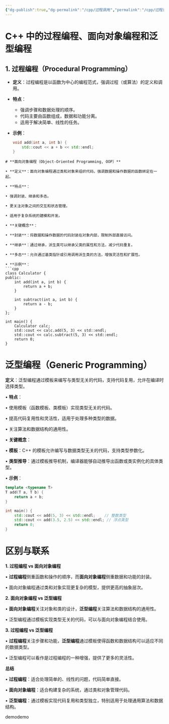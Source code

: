 ```yaml
---
{"dg-publish":true,"dg-permalink":"/cpp/过程调用","permalink":"/cpp/过程调用/","dgPassFrontmatter":true}
---
```



# C++ 中的过程编程、面向对象编程和泛型编程

## 1. 过程编程（Procedural Programming）
- **定义**：过程编程是以函数为中心的编程范式，强调过程（或算法）的定义和调用。
- **特点**：
  - 强调步骤和数据处理的顺序。
  - 代码主要由函数组成，数据和功能分离。
  - 适用于解决简单、线性的任务。

- **示例**：
  ```cpp
  void add(int a, int b) {
      std::cout << a + b << std::endl;
  }
```
# **面向对象编程（Object-Oriented Programming, OOP）**

• **定义**：面向对象编程通过类和对象来组织代码，强调数据和操作数据的函数绑定在一起。

• **特点**：

• 强调封装、继承和多态。

• 更关注对象之间的交互和状态管理。

• 适用于复杂系统的建模和开发。

• **关键概念**：

• **封装**：将数据和操作数据的代码封装在对象内部，限制外部直接访问。

• **继承**：通过继承，派生类可以继承父类的属性和方法，减少代码重复。

• **多态**：允许通过基类指针或引用调用派生类的方法，增强灵活性和扩展性。

• **示例**：
```cpp
class Calculator {
public:
    int add(int a, int b) {
        return a + b;
    }
    
    int subtract(int a, int b) {
        return a - b;
    }
};

int main() {
    Calculator calc;
    std::cout << calc.add(5, 3) << std::endl;
    std::cout << calc.subtract(5, 3) << std::endl;
    return 0;
}
```
# **泛型编程（Generic Programming）**
**定义**：泛型编程通过模板来编写与类型无关的代码，支持代码复用，允许在编译时选择类型。

• **特点**：

• 使用模板（函数模板、类模板）实现类型无关的代码。

• 提高代码复用性和灵活性，适用于处理多种类型的数据。

• 关注算法和数据结构的通用性。

• **关键概念**：

• **模板**：C++ 的模板允许编写与数据类型无关的代码，支持类型参数化。

• **类型推导**：通过模板推导机制，编译器能够自动推导出函数或类实例化的具体类型。

• **示例**：
```cpp
template <typename T>
T add(T a, T b) {
    return a + b;
}

int main() {
    std::cout << add(5, 3) << std::endl;    // 整数类型
    std::cout << add(3.5, 2.5) << std::endl; // 浮点类型
    return 0;
}
```
# **区别与联系**
**1. 过程编程 vs 面向对象编程**

• **过程编程**侧重函数和操作的顺序，而**面向对象编程**侧重数据和功能的封装。

• 面向对象编程通过类和对象实现更复杂的模型，提供更高的抽象层次。

**2. 面向对象编程 vs 泛型编程**

• **面向对象编程**关注对象和类的设计，**泛型编程**关注算法和数据结构的通用性。

• 泛型编程通过模板实现类型无关的代码，可以与面向对象编程结合使用。

**3. 过程编程 vs 泛型编程**

• **过程编程**关注步骤和功能，**泛型编程**通过模板使得函数和数据结构可以适应不同的数据类型。

• 泛型编程可以看作是过程编程的一种增强，提供了更多的灵活性。

**总结**

• **过程编程**：适合处理简单的、线性的问题，代码简单直接。

• **面向对象编程**：适合构建复杂的系统，通过类和对象管理代码。

• **泛型编程**：通过模板实现代码复用和类型独立，特别适用于处理通用算法和数据结构。

demodemo